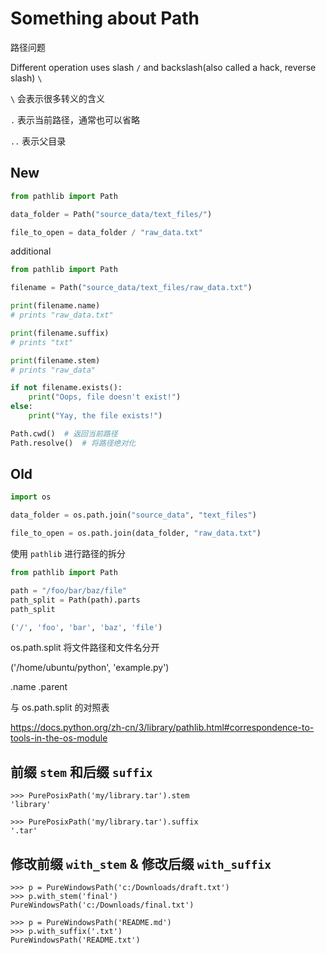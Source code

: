 # Something about Path

路径问题

Different operation uses slash `/` and backslash(also called a hack, reverse slash) `\`



`\` 会表示很多转义的含义



`.` 表示当前路径，通常也可以省略

`..` 表示父目录



## New

```python
from pathlib import Path

data_folder = Path("source_data/text_files/")

file_to_open = data_folder / "raw_data.txt"
```



additional

```python
from pathlib import Path

filename = Path("source_data/text_files/raw_data.txt")

print(filename.name)
# prints "raw_data.txt"

print(filename.suffix)
# prints "txt"

print(filename.stem)
# prints "raw_data"

if not filename.exists():
    print("Oops, file doesn't exist!")
else:
    print("Yay, the file exists!")
```





```python
Path.cwd()  # 返回当前路径
Path.resolve()  # 将路径绝对化
```



## Old

```python
import os

data_folder = os.path.join("source_data", "text_files")

file_to_open = os.path.join(data_folder, "raw_data.txt")
```



使用 `pathlib` 进行路径的拆分



```python
from pathlib import Path

path = "/foo/bar/baz/file"
path_split = Path(path).parts
path_split
```

```python
('/', 'foo', 'bar', 'baz', 'file')
```



os.path.split 将文件路径和文件名分开

('/home/ubuntu/python', 'example.py')

.name .parent





与 os.path.split 的对照表

https://docs.python.org/zh-cn/3/library/pathlib.html#correspondence-to-tools-in-the-os-module









## 前缀 `stem` 和后缀 `suffix`

```shell
>>> PurePosixPath('my/library.tar').stem
'library'
```

```shell
>>> PurePosixPath('my/library.tar').suffix
'.tar'
```



## 修改前缀 `with_stem` & **修改后缀 `with_suffix`**

```shell
>>> p = PureWindowsPath('c:/Downloads/draft.txt')
>>> p.with_stem('final')
PureWindowsPath('c:/Downloads/final.txt')
```

```shell
>>> p = PureWindowsPath('README.md')
>>> p.with_suffix('.txt')
PureWindowsPath('README.txt')
```

